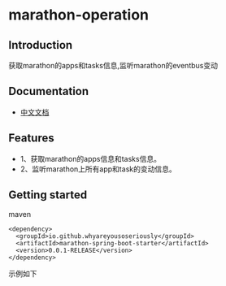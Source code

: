 # marathon-operation

## Introduction
获取marathon的apps和tasks信息,监听marathon的eventbus变动

## Documentation
- [中文文档](http://wwww.xuewuzhijing9981.top/marathon-spring-boot-starter)

## Features
- 1、获取marathon的apps信息和tasks信息。
- 2、监听marathon上所有app和task的变动信息。

## Getting started
maven
```
<dependency>
  <groupId>io.github.whyareyousoseriously</groupId>
  <artifactId>marathon-spring-boot-starter</artifactId>
  <version>0.0.1-RELEASE</version>
</dependency>
```
示例如下
```

